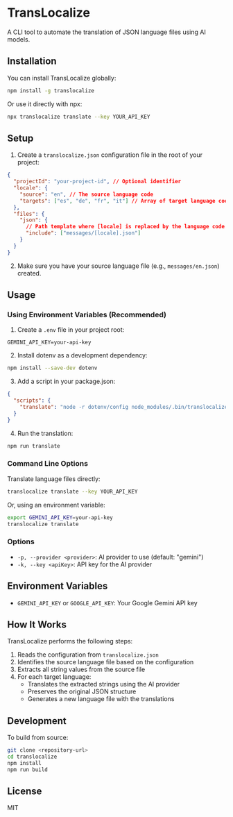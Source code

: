 # TransLocalize

A CLI tool to automate the translation of JSON language files using AI models.

## Installation

You can install TransLocalize globally:

```bash
npm install -g translocalize
```

Or use it directly with npx:

```bash
npx translocalize translate --key YOUR_API_KEY
```

## Setup

1. Create a `translocalize.json` configuration file in the root of your project:

```json
{
  "projectId": "your-project-id", // Optional identifier
  "locale": {
    "source": "en", // The source language code
    "targets": ["es", "de", "fr", "it"] // Array of target language codes
  },
  "files": {
    "json": {
      // Path template where [locale] is replaced by the language code
      "include": ["messages/[locale].json"]
    }
  }
}
```

2. Make sure you have your source language file (e.g., `messages/en.json`) created.

## Usage

### Using Environment Variables (Recommended)

1. Create a `.env` file in your project root:

```
GEMINI_API_KEY=your-api-key
```

2. Install dotenv as a development dependency:

```bash
npm install --save-dev dotenv
```

3. Add a script in your package.json:

```json
{
  "scripts": {
    "translate": "node -r dotenv/config node_modules/.bin/translocalize translate"
  }
}
```

4. Run the translation:

```bash
npm run translate
```

### Command Line Options

Translate language files directly:

```bash
translocalize translate --key YOUR_API_KEY
```

Or, using an environment variable:

```bash
export GEMINI_API_KEY=your-api-key
translocalize translate
```

### Options

- `-p, --provider <provider>`: AI provider to use (default: "gemini")
- `-k, --key <apiKey>`: API key for the AI provider

## Environment Variables

- `GEMINI_API_KEY` or `GOOGLE_API_KEY`: Your Google Gemini API key

## How It Works

TransLocalize performs the following steps:

1. Reads the configuration from `translocalize.json`
2. Identifies the source language file based on the configuration
3. Extracts all string values from the source file
4. For each target language:
   - Translates the extracted strings using the AI provider
   - Preserves the original JSON structure
   - Generates a new language file with the translations

## Development

To build from source:

```bash
git clone <repository-url>
cd translocalize
npm install
npm run build
```

## License

MIT 